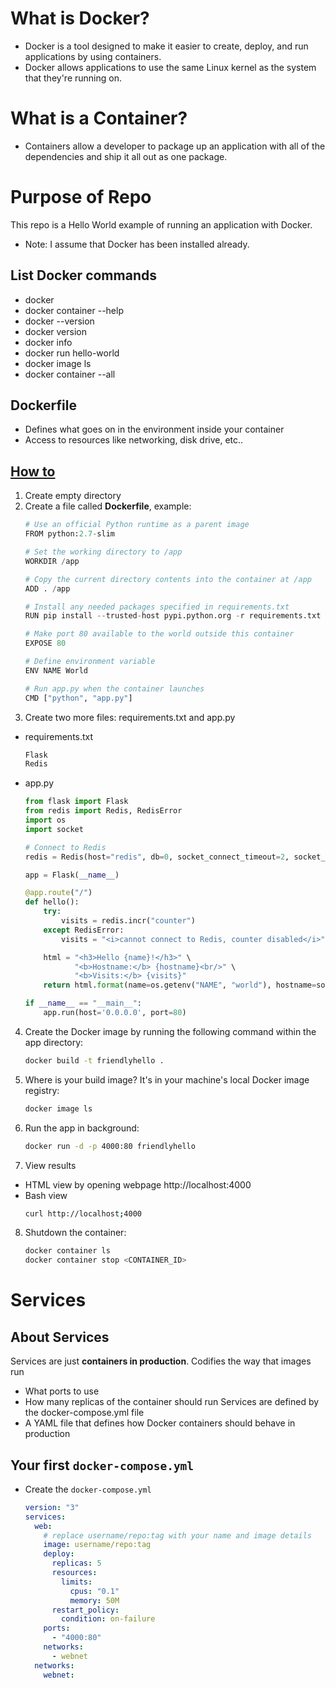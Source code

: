 # What is Docker?
* Docker is a tool designed to make it easier to create, deploy, and run applications by using containers.
* Docker allows applications to use the same Linux kernel as the system that they're running on.

# What is a Container?
* Containers allow a developer to package up an application with all of the dependencies and ship it all out as one package.

# Purpose of Repo
This repo is a Hello World example of running an application with Docker.
* Note: I assume that Docker has been installed already.

## List Docker commands
* docker <br/>
* docker container --help
* docker --version <br/>
* docker version <br/>
* docker info
* docker run hello-world
* docker image ls
* docker container --all

## Dockerfile
* Defines what goes on in the environment inside your container
* Access to resources like networking, disk drive, etc..

## [How to]
1. Create empty directory
2. Create a file called **Dockerfile**, example: <br/>
    ```python
    # Use an official Python runtime as a parent image
    FROM python:2.7-slim
    
    # Set the working directory to /app
    WORKDIR /app
    
    # Copy the current directory contents into the container at /app
    ADD . /app
    
    # Install any needed packages specified in requirements.txt
    RUN pip install --trusted-host pypi.python.org -r requirements.txt
    
    # Make port 80 available to the world outside this container
    EXPOSE 80
    
    # Define environment variable
    ENV NAME World
    
    # Run app.py when the container launches
    CMD ["python", "app.py"]
    ```
3. Create two more files: requirements.txt and app.py <br/>
 * requirements.txt <br/>
    ```txt
    Flask
    Redis
    ```
 * app.py
    ```python
    from flask import Flask
    from redis import Redis, RedisError
    import os
    import socket

    # Connect to Redis
    redis = Redis(host="redis", db=0, socket_connect_timeout=2, socket_timeout=2)

    app = Flask(__name__)

    @app.route("/")
    def hello():
        try:
            visits = redis.incr("counter")
        except RedisError:
            visits = "<i>cannot connect to Redis, counter disabled</i>"

        html = "<h3>Hello {name}!</h3>" \
               "<b>Hostname:</b> {hostname}<br/>" \
               "<b>Visits:</b> {visits}"
        return html.format(name=os.getenv("NAME", "world"), hostname=socket.gethostname(), visits=vistits)

    if __name__ == "__main__":
        app.run(host='0.0.0.0', port=80)
    ```
4. Create the Docker image by running the following command within the app directory: <br/>
    ```bash
    docker build -t friendlyhello .
    ```
5. Where is your build image? It's in your machine's local Docker image registry: <br/>
    ```bash
    docker image ls
    ```
6. Run the app in background: <br/>
    ```bash
    docker run -d -p 4000:80 friendlyhello
    ```
7. View results
 * HTML view by opening webpage http://localhost:4000
 * Bash view <br/>
    ```bash
    curl http://localhost;4000
    ```
8. Shutdown the container: <br/>
    ```bash
    docker container ls
    docker container stop <CONTAINER_ID>
    ```

# Services

## About Services
Services are just __containers in production__. Codifies the way that images run
* What ports to use
* How many replicas of the container should run
Services are defined by the docker-compose.yml file
* A YAML file that defines how Docker containers should behave in production

## Your first `docker-compose.yml` 
* Create the `docker-compose.yml`
    ```yaml
    version: "3"
    services:
      web:
        # replace username/repo:tag with your name and image details
        image: username/repo:tag
        deploy:
          replicas: 5
          resources:
            limits:
              cpus: "0.1"
              memory: 50M
          restart_policy:
            condition: on-failure
        ports:
          - "4000:80"
        networks:
          - webnet
      networks:
        webnet:
    ```


[How to]: https://docs.docker.com/get-started/part2/#your-new-development-environment
